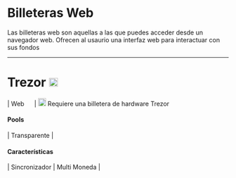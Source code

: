 # Billeteras Web #

Las billeteras web son aquellas a las que puedes acceder desde un navegador web. Ofrecen al usaurio una interfaz web para interactuar con sus fondos

---

# Trezor [<img src="https://raw.githubusercontent.com/FortAwesome/Font-Awesome/6.x/svgs/solid/arrow-up-right-from-square.svg" width="20" height="20">](https://suite.trezor.io/) #
| Web [<img src="https://raw.githubusercontent.com/FortAwesome/Font-Awesome/6.x/svgs/solid/square-arrow-up-right.svg" width="15" height="15">](https://suite.trezor.io/web/) | <img src="https://raw.githubusercontent.com/FortAwesome/Font-Awesome/6.x/svgs/solid/triangle-exclamation.svg" width="18" height="18"> Requiere una billetera de hardware Trezor

#### Pools ###
| Transparente |

#### Características ###
| Sincronizador | Multi Moneda |
